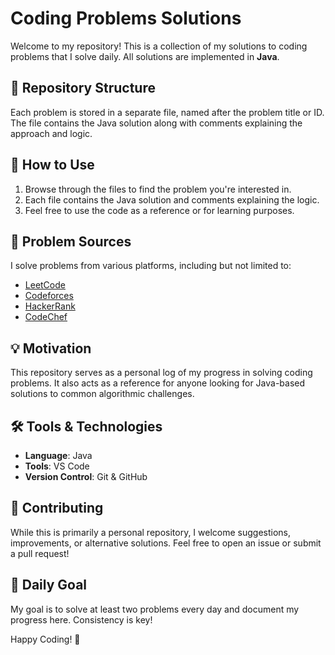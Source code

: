 # Coding Problems Solutions

Welcome to my repository! This is a collection of my solutions to coding problems that I solve daily. All solutions are implemented in **Java**.

## 📁 Repository Structure

Each problem is stored in a separate file, named after the problem title or ID. The file contains the Java solution along with comments explaining the approach and logic.



## 🚀 How to Use

1. Browse through the files to find the problem you're interested in.
2. Each file contains the Java solution and comments explaining the logic.
3. Feel free to use the code as a reference or for learning purposes.

## 📝 Problem Sources

I solve problems from various platforms, including but not limited to:
- [LeetCode](https://leetcode.com/)
- [Codeforces](https://codeforces.com/)
- [HackerRank](https://www.hackerrank.com/)
- [CodeChef](https://www.codechef.com/)

## 💡 Motivation

This repository serves as a personal log of my progress in solving coding problems. It also acts as a reference for anyone looking for Java-based solutions to common algorithmic challenges.

## 🛠️ Tools & Technologies

- **Language**: Java
- **Tools**: VS Code
- **Version Control**: Git & GitHub

## 🤝 Contributing

While this is primarily a personal repository, I welcome suggestions, improvements, or alternative solutions. Feel free to open an issue or submit a pull request!

## 📅 Daily Goal

My goal is to solve at least two problems every day and document my progress here. Consistency is key!


Happy Coding! 🚀
